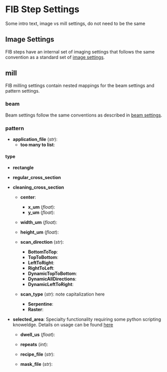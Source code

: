 # FIB Step Settings

Some intro text, image vs mill settings, do not need to be the same

## Image Settings

FIB steps have an internal set of imaging settings that follows the same convention as a standard set of [image settings](../image/index.html).

## mill

FIB milling settings contain nested mappings for the beam settings and pattern settings. 

### beam

Beam settings follow the same conventions as described in [beam settings](../image/#beam).

### pattern

- **application_file** (*str*):
    - **too many to list**:

#### type

- **rectangle**
- **regular_cross_section**
- **cleaning_cross_section**

    - **center**:
        - **x_um** (*float*):
        - **y_um** (*float*):

    - **width_um** (*float*):

    - **height_um** (*float*):

    - **scan_direction** (*str*):
        - **BottomToTop**:
        - **TopToBottom**: 
        - **LeftToRight**: 
        - **RightToLeft**: 
        - **DynamicTopToBottom**: 
        - **DynamicAllDirections**: 
        - **DynamicLeftToRight**:

    - **scan_type** (*str*): note capitalization here
        - **Serpentine**:
        - **Raster**:

- **selected_area**: Specialty functionality requiring some python scripting knoweldge. Details on usage can be found [here](./selected_area_milling/index.html)

    - **dwell_us** (*float*):

    - **repeats** (*int*):

    - **recipe_file** (*str*):

    - **mask_file** (*str*):
